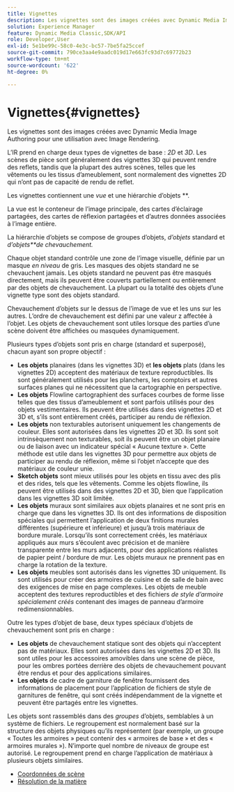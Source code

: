 ```yaml
---
title: Vignettes
description: Les vignettes sont des images créées avec Dynamic Media Image Authoring pour une utilisation avec Image Rendering.
solution: Experience Manager
feature: Dynamic Media Classic,SDK/API
role: Developer,User
exl-id: 5e1be99c-58c0-4e3c-bc57-7be5fa25ccef
source-git-commit: 790ce3aa4e9aadc019d17e663fc93d7c69772b23
workflow-type: tm+mt
source-wordcount: '622'
ht-degree: 0%

---
```


# Vignettes{#vignettes}

Les vignettes sont des images créées avec Dynamic Media Image Authoring pour une utilisation avec Image Rendering.

L’IR prend en charge deux types de vignettes de base : *2D* et *3D*. Les scènes de pièce sont généralement des vignettes 3D qui peuvent rendre des reflets, tandis que la plupart des autres scènes, telles que les vêtements ou les tissus d’ameublement, sont normalement des vignettes 2D qui n’ont pas de capacité de rendu de reflet.

Les vignettes contiennent une *vue* et une hiérarchie d’objets **.

La vue est le conteneur de l’image principale, des cartes d’éclairage partagées, des cartes de réflexion partagées et d’autres données associées à l’image entière.

La hiérarchie d’objets se compose de groupes d’objets, *d’objets* standard et *d’objets**de chevauchement.*

Chaque objet standard contrôle une zone de l’image visuelle, définie par un masque *en niveau* de gris. Les masques des objets standard ne se chevauchent jamais. Les objets standard ne peuvent pas être masqués directement, mais ils peuvent être couverts partiellement ou entièrement par des objets de chevauchement. La plupart ou la totalité des objets d’une vignette type sont des objets standard.

Chevauchement d’objets sur le dessus de l’image de vue et les uns sur les autres. L’ordre de chevauchement est défini par une valeur z affectée à l’objet. Les objets de chevauchement sont utiles lorsque des parties d’une scène doivent être affichées ou masquées dynamiquement.

Plusieurs types d’objets sont pris en charge (standard et superposé), chacun ayant son propre objectif :

* **Les objets** planaires (dans les vignettes 3D) et **les objets** plats (dans les vignettes 2D) acceptent des matériaux de texture reproductibles. Ils sont généralement utilisés pour les planchers, les comptoirs et autres surfaces planes qui ne nécessitent que la cartographie en perspective.
* **Les objets** Flowline cartographient des surfaces courbes de forme lisse telles que des tissus d’ameublement et sont parfois utilisés pour des objets vestimentaires. Ils peuvent être utilisés dans des vignettes 2D et 3D et, s’ils sont entièrement créés, participer au rendu de réflexion.
* **Les objets** non texturables autorisent uniquement les changements de couleur. Elles sont autorisées dans les vignettes 2D et 3D. Ils sont soit intrinsèquement non texturables, soit ils peuvent être un objet planaire ou de liaison avec un indicateur spécial « Aucune texture ». Cette méthode est utile dans les vignettes 3D pour permettre aux objets de participer au rendu de réflexion, même si l’objet n’accepte que des matériaux de couleur unie.
* **Sketch objets** sont mieux utilisés pour les objets en tissu avec des plis et des rides, tels que les vêtements. Comme les objets flowline, ils peuvent être utilisés dans des vignettes 2D et 3D, bien que l’application dans les vignettes 3D soit limitée.
* **Les objets** muraux sont similaires aux objets planaires et ne sont pris en charge que dans les vignettes 3D. Ils ont des informations de disposition spéciales qui permettent l’application de deux finitions murales différentes (supérieure et inférieure) et jusqu’à trois matériaux de bordure murale. Lorsqu’ils sont correctement créés, les matériaux appliqués aux murs s’écoulent avec précision et de manière transparente entre les murs adjacents, pour des applications réalistes de papier peint / bordure de mur. Les objets muraux ne prennent pas en charge la rotation de la texture.
* **Les objets** meubles sont autorisés dans les vignettes 3D uniquement. Ils sont utilisés pour créer des armoires de cuisine et de salle de bain avec des exigences de mise en page complexes. Les objets de meuble acceptent des textures reproductibles et des fichiers *de style d’armoire spécialement créés* contenant des images de panneau d’armoire redimensionnables.

Outre les types d’objet de base, deux types spéciaux d’objets de chevauchement sont pris en charge :

* **Les objets** de chevauchement statique sont des objets qui n’acceptent pas de matériaux. Elles sont autorisées dans les vignettes 2D et 3D. Ils sont utiles pour les accessoires amovibles dans une scène de pièce, pour les ombres portées derrière des objets de chevauchement pouvant être rendus et pour des applications similaires.
* **Les objets** de cadre de garniture de fenêtre fournissent des informations de placement pour l’application de fichiers de style de garnitures de fenêtre, qui sont créés indépendamment de la vignette et peuvent être partagés entre les vignettes.

Les objets sont rassemblés dans des *groupes* d’objets, semblables à un système de fichiers. Le regroupement est normalement basé sur la structure des objets physiques qu’ils représentent (par exemple, un groupe « Toutes les armoires » peut contenir des « armoires de base » et des « armoires murales »). N’importe quel nombre de niveaux de groupe est autorisé. Le regroupement prend en charge l’application de matériaux à plusieurs objets similaires.

* [Coordonnées de scène](c-ir-scene-coordinates.md)
* [Résolution de la matière](c-ir-material-resolution.md)
